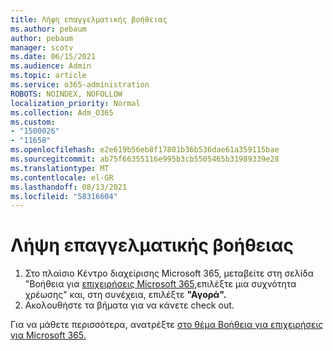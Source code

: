 ```yaml
---
title: Λήψη επαγγελματικής βοήθειας
ms.author: pebaum
author: pebaum
manager: scotv
ms.date: 06/15/2021
ms.audience: Admin
ms.topic: article
ms.service: o365-administration
ROBOTS: NOINDEX, NOFOLLOW
localization_priority: Normal
ms.collection: Adm_O365
ms.custom:
- "1500026"
- "11658"
ms.openlocfilehash: e2e619b56eb8f17801b36b536dae61a359115bae
ms.sourcegitcommit: ab75f66355116e995b3cb5505465b31989339e28
ms.translationtype: MT
ms.contentlocale: el-GR
ms.lasthandoff: 08/13/2021
ms.locfileid: "58316604"
---
```

# <a name="get-business-assist"></a>Λήψη επαγγελματικής βοήθειας

1. Στο πλαίσιο Κέντρο διαχείρισης Microsoft 365, μεταβείτε στη σελίδα "Βοήθεια για [επιχειρήσεις Microsoft 365,](https://go.microsoft.com/fwlink/p/?linkid=2158423)επιλέξτε μια συχνότητα χρέωσης" και, στη συνέχεια, επιλέξτε **"Αγορά".**
2. Ακολουθήστε τα βήματα για να κάνετε check out.

Για να μάθετε περισσότερα, ανατρέξτε [στο θέμα Βοήθεια για επιχειρήσεις για Microsoft 365.](https://docs.microsoft.com/microsoft-365/admin/misc/business-assist)
